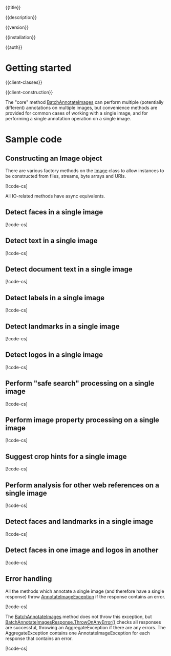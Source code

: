 {{title}}

{{description}}

{{version}}

{{installation}}

{{auth}}

# Getting started

{{client-classes}}

{{client-construction}}

The "core" method [BatchAnnotateImages](obj/api/Google.Cloud.Vision.V1P2Beta1.ImageAnnotatorClient.yml#Google_Cloud_Vision_V1P2Beta1_ImageAnnotatorClient_BatchAnnotateImages_System_Collections_Generic_IEnumerable_Google_Cloud_Vision_V1P2Beta1_AnnotateImageRequest__Google_Api_Gax_Grpc_CallSettings_)
can perform multiple (potentially different) annotations on multiple
images, but convenience methods are provided for common cases of
working with a single image, and for performing a single annotation
operation on a single image.

# Sample code

## Constructing an Image object

There are various factory methods on the
[Image](obj/api/Google.Cloud.Vision.V1P2Beta1.Image.yml) class to allow
instances to be constructed from files, streams, byte arrays and URIs.

[!code-cs[](obj/snippets/Google.Cloud.Vision.V1P2Beta1.Image.txt#FactoryMethods)]

All IO-related methods have async equivalents.

## Detect faces in a single image

[!code-cs[](obj/snippets/Google.Cloud.Vision.V1P2Beta1.ImageAnnotatorClient.txt#DetectFaces)]

## Detect text in a single image

[!code-cs[](obj/snippets/Google.Cloud.Vision.V1P2Beta1.ImageAnnotatorClient.txt#DetectText)]

## Detect document text in a single image

[!code-cs[](obj/snippets/Google.Cloud.Vision.V1P2Beta1.ImageAnnotatorClient.txt#DetectDocumentText)]

## Detect labels in a single image

[!code-cs[](obj/snippets/Google.Cloud.Vision.V1P2Beta1.ImageAnnotatorClient.txt#DetectLabels)]

## Detect landmarks in a single image

[!code-cs[](obj/snippets/Google.Cloud.Vision.V1P2Beta1.ImageAnnotatorClient.txt#DetectLandmarks)]

## Detect logos in a single image

[!code-cs[](obj/snippets/Google.Cloud.Vision.V1P2Beta1.ImageAnnotatorClient.txt#DetectLogos)]

## Perform "safe search" processing on a single image

[!code-cs[](obj/snippets/Google.Cloud.Vision.V1P2Beta1.ImageAnnotatorClient.txt#DetectSafeSearch)]

## Perform image property processing on a single image

[!code-cs[](obj/snippets/Google.Cloud.Vision.V1P2Beta1.ImageAnnotatorClient.txt#DetectImageProperties)]

## Suggest crop hints for a single image

[!code-cs[](obj/snippets/Google.Cloud.Vision.V1P2Beta1.ImageAnnotatorClient.txt#DetectCropHints)]

## Perform analysis for other web references on a single image

[!code-cs[](obj/snippets/Google.Cloud.Vision.V1P2Beta1.ImageAnnotatorClient.txt#DetectWebInformation)]

## Detect faces and landmarks in a single image

[!code-cs[](obj/snippets/Google.Cloud.Vision.V1P2Beta1.ImageAnnotatorClient.txt#Annotate)]

## Detect faces in one image and logos in another

[!code-cs[](obj/snippets/Google.Cloud.Vision.V1P2Beta1.ImageAnnotatorClient.txt#BatchAnnotateImages)]

## Error handling

All the methods which annotate a single image (and therefore have a single response) throw
[AnnotateImageException](obj/api/Google.Cloud.Vision.V1P2Beta1.AnnotateImageException.yml) if the response
contains an error.

[!code-cs[](obj/snippets/Google.Cloud.Vision.V1P2Beta1.ImageAnnotatorClient.txt#ErrorHandling_SingleImage)]

The [BatchAnnotateImages](obj/api/Google.Cloud.Vision.V1P2Beta1.ImageAnnotatorClient.yml#Google_Cloud_Vision_V1P2Beta1_ImageAnnotatorClient_BatchAnnotateImages_System_Collections_Generic_IEnumerable_Google_Cloud_Vision_V1P2Beta1_AnnotateImageRequest__Google_Api_Gax_Grpc_CallSettings_)
method does not throw this exception, but [BatchAnnotateImagesResponse.ThrowOnAnyError()](obj/api/Google.Cloud.Vision.V1P2Beta1.BatchAnnotateImagesResponse.yml##Google_Cloud_Vision_V1P2Beta1_BatchAnnotateImagesResponse_ThrowOnAnyError) checks
all responses are successful, throwing an AggregateException if there are any errors.
The AggregateException contains one AnnotateImageException for each response that contains an error.

[!code-cs[](obj/snippets/Google.Cloud.Vision.V1P2Beta1.BatchAnnotateImagesResponse.txt#ThrowOnAnyError)]
